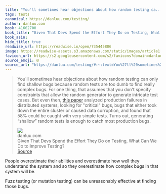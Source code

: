 ```yaml
---
title: "You'll sometimes hear objections about how random testing ca..."
tags: tests
canonical: https://danluu.com/testing/
author: danluu.com
book: 41602700
book_title: "Given That Devs Spend the Effort They Do on Testing, What Can We Do to Improve Testing?"
book_asin: 
hide_title: true
readwise_url: https://readwise.io/open/735445806
image: https://readwise-assets.s3.amazonaws.com/static/images/article1.be68295a7e40.png
favicon_url: https://s2.googleusercontent.com/s2/favicons?domain=danluu.com
source_emoji: 🌐
source_url: "https://danluu.com/testing/#:~:text=You%27ll%20sometimes%20hear,most%20production%20bugs."
---
```


> You'll sometimes hear objections about how random testing can only find shallow bugs because random tests are too dumb to find really complex bugs. For one thing, that assumes that you don't specify constraints that allow the random generator to generate intricate test cases. But even then, [this paper](https://www.usenix.org/conference/osdi14/technical-sessions/presentation/yuan) analyzed production failures in distributed systems, looking for "critical" bugs, bugs that either took down the entire cluster or caused data corruption, and found that 58% could be caught with very simple tests. Turns out, generating “shallow” random tests is enough to catch most production bugs.
> <div class="quoteback-footer"><div class="quoteback-avatar"><img class="mini-favicon" src="https://s2.googleusercontent.com/s2/favicons?domain=danluu.com"></div><div class="quoteback-metadata"><div class="metadata-inner"><span style="display:none">FROM:</span><div aria-label="danluu.com" class="quoteback-author"> danluu.com</div><div aria-label="Given That Devs Spend the Effort They Do on Testing, What Can We Do to Improve Testing?" class="quoteback-title"> Given That Devs Spend the Effort They Do on Testing, What Can We Do to Improve Testing?</div></div></div><div class="quoteback-backlink"><a target="_blank" aria-label="go to the full text of this quotation" rel="noopener" href="https://danluu.com/testing/#:~:text=You%27ll%20sometimes%20hear,most%20production%20bugs." class="quoteback-arrow"> Source</a></div></div>

People overestimate their abilities and overestimate how well they understand the system and so they overestimate how complex bugs in that system will be.

Fuzz testing (or mutation testing) can be unreasonably effective at finding those bugs.